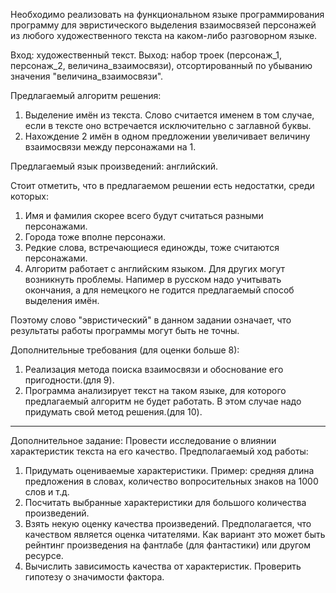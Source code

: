 Необходимо реализовать на функциональном языке программирования программу для эвристического выделения взаимосвязей персонажей из любого художественного текста на каком-либо разговорном языке.

Вход: художественный текст.
Выход: набор троек (персонаж_1, персонаж_2, величина_взаимосвязи), отсортированный по убыванию значения "величина_взаимосвязи".

Предлагаемый алгоритм решения:
1) Выделение имён из текста. Слово считается именем в том случае, если в тексте оно встречается исключительно с заглавной буквы.
2) Нахождение 2 имён в одном предложении увеличивает величину взаимосвязи между персонажами на 1.

Предлагаемый язык произведений: английский.

Стоит отметить, что в предлагаемом решении есть недостатки, среди которых:
1) Имя и фамилия скорее всего будут считаться разными персонажами.
2) Города тоже вполне персонажи.
3) Редкие слова, встречающиеся единожды, тоже считаются персонажами.
4) Алгоритм работает с английским языком. Для других могут возникнуть проблемы. Напимер в русском надо учитывать окончания, а для немецкого не годится предлагаемый способ выделения имён.

Поэтому слово "эвристический" в данном задании означает, что результаты работы программы могут быть не точны.

Дополнительные требования (для оценки больше 8):
1) Реализация метода поиска взаимосвязи и обоснование его пригодности.(для 9).
2) Программа анализирует текст на таком языке, для которого предлагаемый алгоритм не будет работать. В этом случае надо придумать свой метод решения.(для 10).

----------
 
 Дополнительное задание:
 Провести исследование о влиянии характеристик текста на его качество. Предполагаемый ход работы:
 1) Придумать оцениваемые характеристики. Пример: средняя длина предложения в словах, количество вопросительных знаков на 1000 слов и т.д.
 2) Посчитать выбранные характеристики для большого количества произведений.
 3) Взять некую оценку качества произведений. Предполагается, что качеством является оценка читателями. Как вариант это может быть рейнтинг произведения на фантлабе (для фантастики) или другом ресурсе.
 4) Вычислить зависимость качества от характеристик. Проверить гипотезу о значимости фактора.
